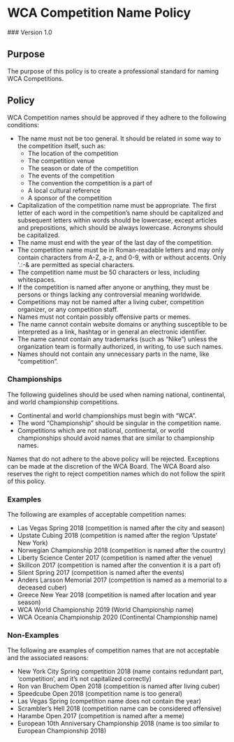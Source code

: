 # WCA Competition Name Policy
<div class="version">
### Version 1.0
</div>

## Purpose
The purpose of this policy is to create a professional standard for naming WCA Competitions.

## Policy
WCA Competition names should be approved if they adhere to the following conditions:

- The name must not be too general. It should be related in some way to the competition itself, such as:
  - The location of the competition
  - The competition venue
  - The season or date of the competition
  - The events of the competition
  - The convention the competition is a part of
  - A local cultural reference
  - A sponsor of the competition
- Capitalization of the competition name must be appropriate. The first letter of each word in the competition’s name should be capitalized and subsequent letters within words should be lowercase, except articles and prepositions, which should be always lowercase. Acronyms should be capitalized.
- The name must end with the year of the last day of the competition.
- The competition name must be in Roman-readable letters and may only contain characters from A-Z, a-z, and 0-9, with or without accents. Only '.:-& are permitted as special characters.
- The competition name must be 50 characters or less, including whitespaces.
- If the competition is named after anyone or anything, they must be persons or things lacking any controversial meaning worldwide.
- Competitions may not be named after a living cuber, competition organizer, or any competition staff.
- Names must not contain possibly offensive parts or memes.
- The name cannot contain website domains or anything susceptible to be interpreted as a link, hashtag or in general an electronic identifier.
- The name cannot contain any trademarks (such as “Nike”) unless the organization team is formally authorized, in writing, to use such names.
- Names should not contain any unnecessary parts in the name, like “competition”.

### Championships
The following guidelines should be used when naming national, continental, and world championship competitions.

- Continental and world championships must begin with “WCA”.
- The word “Championship” should be singular in the competition name.
- Competitions which are not national, continental, or world championships should avoid names that are similar to championship names.

Names that do not adhere to the above policy will be rejected. Exceptions can be made at the discretion of the WCA Board. The WCA Board also reserves the right to reject competition names which do not follow the spirit of this policy.

### Examples
The following are examples of acceptable competition names:

- Las Vegas Spring 2018 (competition is named after the city and season)
- Upstate Cubing 2018 (competition is named after the region ‘Upstate’ New York)
- Norwegian Championship 2018 (competition is named after the country)
- Liberty Science Center 2017 (competition is named after the venue)
- Skillcon 2017 (competition is named after the convention it is a part of)
- Silent Spring 2017 (competition is named after the events)
- Anders Larsson Memorial 2017 (competition is named as a memorial to a deceased cuber)
- Greece New Year 2018 (competition is named after location and year season)
- WCA World Championship 2019 (World Championship name)
- WCA Oceania Championship 2020 (Continental Championship name)

### Non-Examples
The following are examples of competition names that are not acceptable and the associated reasons:

- New York City Spring competition 2018 (name contains redundant part, ‘competition’, and it’s not capitalized correctly)
- Ron van Bruchem Open 2018 (competition is named after living cuber)
- Speedcube Open 2018 (competition name is too general)
- Las Vegas Spring (competition name does not contain the year)
- Scrambler’s Hell 2018 (competition name can be considered offensive)
- Harambe Open 2017 (competition is named after a meme)
- European 10th Anniversary Championship 2018 (name is too similar to European Championship 2018)
